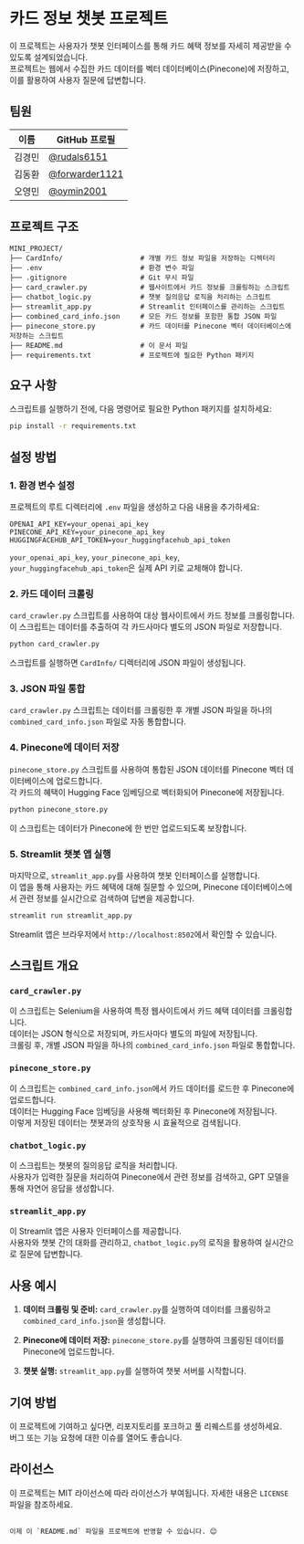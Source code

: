 
# 카드 정보 챗봇 프로젝트

이 프로젝트는 사용자가 챗봇 인터페이스를 통해 카드 혜택 정보를 자세히 제공받을 수 있도록 설계되었습니다.   
프로젝트는 웹에서 수집한 카드 데이터를 벡터 데이터베이스(Pinecone)에 저장하고, 이를 활용하여 사용자 질문에 답변합니다.    

## 팀원
| 이름          | GitHub 프로필                                             |
| ------------- | --------------------------------------------------------- |
| 김경민        | [@rudals6151](https://github.com/rudals6151)              |
| 김동환        | [@forwarder1121](https://github.com/forwarder1121)        |
| 오영민        | [@oymin2001](https://github.com/oymin2001)                |


## 프로젝트 구조

```plaintext
MINI_PROJECT/
├── CardInfo/                   # 개별 카드 정보 파일을 저장하는 디렉터리
├── .env                        # 환경 변수 파일
├── .gitignore                  # Git 무시 파일
├── card_crawler.py             # 웹사이트에서 카드 정보를 크롤링하는 스크립트
├── chatbot_logic.py            # 챗봇 질의응답 로직을 처리하는 스크립트
├── streamlit_app.py            # Streamlit 인터페이스를 관리하는 스크립트
├── combined_card_info.json     # 모든 카드 정보를 포함한 통합 JSON 파일
├── pinecone_store.py           # 카드 데이터를 Pinecone 벡터 데이터베이스에 저장하는 스크립트
├── README.md                   # 이 문서 파일
├── requirements.txt            # 프로젝트에 필요한 Python 패키지
```

## 요구 사항

스크립트를 실행하기 전에, 다음 명령어로 필요한 Python 패키지를 설치하세요:

```bash
pip install -r requirements.txt
```

## 설정 방법

### 1. 환경 변수 설정

프로젝트의 루트 디렉터리에 `.env` 파일을 생성하고 다음 내용을 추가하세요:

```plaintext
OPENAI_API_KEY=your_openai_api_key
PINECONE_API_KEY=your_pinecone_api_key
HUGGINGFACEHUB_API_TOKEN=your_huggingfacehub_api_token
```

`your_openai_api_key`, `your_pinecone_api_key`, `your_huggingfacehub_api_token`은 실제 API 키로 교체해야 합니다.

### 2. 카드 데이터 크롤링

`card_crawler.py` 스크립트를 사용하여 대상 웹사이트에서 카드 정보를 크롤링합니다.   
이 스크립트는 데이터를 추출하여 각 카드사마다 별도의 JSON 파일로 저장합니다.   

```bash
python card_crawler.py
```

스크립트를 실행하면 `CardInfo/` 디렉터리에 JSON 파일이 생성됩니다.   

### 3. JSON 파일 통합

`card_crawler.py` 스크립트는 데이터를 크롤링한 후 개별 JSON 파일을 하나의 `combined_card_info.json` 파일로 자동 통합합니다.   

### 4. Pinecone에 데이터 저장

`pinecone_store.py` 스크립트를 사용하여 통합된 JSON 데이터를 Pinecone 벡터 데이터베이스에 업로드합니다.   
각 카드의 혜택이 Hugging Face 임베딩으로 벡터화되어 Pinecone에 저장됩니다.   

```bash
python pinecone_store.py
```

이 스크립트는 데이터가 Pinecone에 한 번만 업로드되도록 보장합니다.   

### 5. Streamlit 챗봇 앱 실행

마지막으로, `streamlit_app.py`를 사용하여 챗봇 인터페이스를 실행합니다.    
이 앱을 통해 사용자는 카드 혜택에 대해 질문할 수 있으며, Pinecone 데이터베이스에서 관련 정보를 실시간으로 검색하여 답변을 제공합니다.   

```bash
streamlit run streamlit_app.py
```

Streamlit 앱은 브라우저에서 `http://localhost:8502`에서 확인할 수 있습니다.   

## 스크립트 개요

### `card_crawler.py`

이 스크립트는 Selenium을 사용하여 특정 웹사이트에서 카드 혜택 데이터를 크롤링합니다.    
데이터는 JSON 형식으로 저장되며, 카드사마다 별도의 파일에 저장됩니다.     
크롤링 후, 개별 JSON 파일을 하나의 `combined_card_info.json` 파일로 통합합니다.   

### `pinecone_store.py`

이 스크립트는 `combined_card_info.json`에서 카드 데이터를 로드한 후 Pinecone에 업로드합니다.   
데이터는 Hugging Face 임베딩을 사용해 벡터화된 후 Pinecone에 저장됩니다.    
이렇게 저장된 데이터는 챗봇과의 상호작용 시 효율적으로 검색됩니다.    

### `chatbot_logic.py`

이 스크립트는 챗봇의 질의응답 로직을 처리합니다.     
사용자가 입력한 질문을 처리하여 Pinecone에서 관련 정보를 검색하고, GPT 모델을 통해 자연어 응답을 생성합니다.

### `streamlit_app.py`

이 Streamlit 앱은 사용자 인터페이스를 제공합니다.    
사용자와 챗봇 간의 대화를 관리하고, `chatbot_logic.py`의 로직을 활용하여 실시간으로 질문에 답변합니다.

## 사용 예시

1. **데이터 크롤링 및 준비:**
   `card_crawler.py`를 실행하여 데이터를 크롤링하고 `combined_card_info.json`을 생성합니다.

2. **Pinecone에 데이터 저장:**
   `pinecone_store.py`를 실행하여 크롤링된 데이터를 Pinecone에 업로드합니다.

3. **챗봇 실행:**
   `streamlit_app.py`를 실행하여 챗봇 서버를 시작합니다.

## 기여 방법

이 프로젝트에 기여하고 싶다면, 리포지토리를 포크하고 풀 리퀘스트를 생성하세요.   
버그 또는 기능 요청에 대한 이슈를 열어도 좋습니다.

## 라이선스

이 프로젝트는 MIT 라이선스에 따라 라이선스가 부여됩니다. 자세한 내용은 `LICENSE` 파일을 참조하세요.
```

이제 이 `README.md` 파일을 프로젝트에 반영할 수 있습니다. 😊
